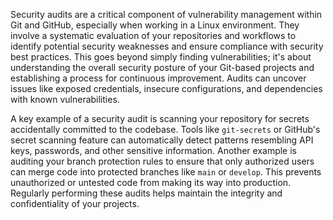 Security audits are a critical component of vulnerability management within Git and GitHub, especially when working in a Linux environment. They involve a systematic evaluation of your repositories and workflows to identify potential security weaknesses and ensure compliance with security best practices. This goes beyond simply finding vulnerabilities; it's about understanding the overall security posture of your Git-based projects and establishing a process for continuous improvement. Audits can uncover issues like exposed credentials, insecure configurations, and dependencies with known vulnerabilities.

A key example of a security audit is scanning your repository for secrets accidentally committed to the codebase. Tools like `git-secrets` or GitHub's secret scanning feature can automatically detect patterns resembling API keys, passwords, and other sensitive information. Another example is auditing your branch protection rules to ensure that only authorized users can merge code into protected branches like `main` or `develop`. This prevents unauthorized or untested code from making its way into production. Regularly performing these audits helps maintain the integrity and confidentiality of your projects.